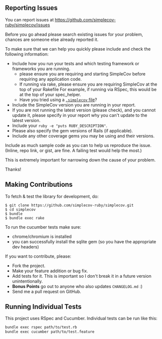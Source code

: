 ## Reporting Issues

You can report issues at https://github.com/simplecov-ruby/simplecov/issues

Before you go ahead please search existing issues for your problem, chances are someone else already reported it.

To make sure that we can help you quickly please include and check the following information:

 * Include how you run your tests and which testing framework or frameworks you are running.
    - please ensure you are requiring and starting SimpleCov before requiring any application code.
    - If running via rake, please ensure you are requiring SimpleCov at the top of your Rakefile
      For example, if running via RSpec, this would be at the top of your spec_helper.
    - Have you tried using a [`.simplecov` file](https://github.com/simplecov-ruby/simplecov#using-simplecov-for-centralized-config)?
 * Include the SimpleCov version you are running in your report.
 * If you are not running the latest version (please check), and you cannot update it,
   please specify in your report why you can't update to the latest version.
 * Include your `ruby -e "puts RUBY_DESCRIPTION"`.
 * Please also specify the gem versions of Rails (if applicable).
 * Include any other coverage gems you may be using and their versions.

Include as much sample code as you can to help us reproduce the issue. (Inline, repo link, or gist, are fine. A failing test would help the most.)

This is extremely important for narrowing down the cause of your problem.

Thanks!

## Making Contributions

To fetch & test the library for development, do:

    $ git clone https://github.com/simplecov-ruby/simplecov.git
    $ cd simplecov
    $ bundle
    $ bundle exec rake

To run the cucumber tests make sure:
* chrome/chromium is installed
* you can successfully install the sqlite gem (so you have the appropriate dev headers)

If you want to contribute, please:

  * Fork the project.
  * Make your feature addition or bug fix.
  * Add tests for it. This is important so I don't break it in a future version unintentionally.
  * **Bonus Points** go out to anyone who also updates `CHANGELOG.md` :)
  * Send me a pull request on GitHub.

## Running Individual Tests

This project uses RSpec and Cucumber. Individual tests can be run like this:

```bash
bundle exec rspec path/to/test.rb
bundle exec cucumber path/to/test.feature
```
